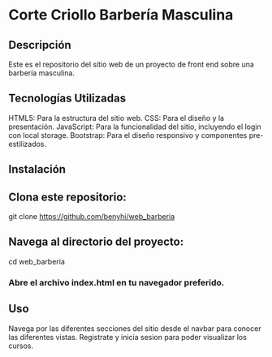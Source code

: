 # Corte Criollo Barbería Masculina
## Descripción
Este es el repositorio del sitio web de un proyecto de front end sobre una barbería masculina.

## Tecnologías Utilizadas

HTML5: Para la estructura del sitio web.
CSS: Para el diseño y la presentación.
JavaScript: Para la funcionalidad del sitio, incluyendo el login con local storage.
Bootstrap: Para el diseño responsivo y componentes pre-estilizados.

## Instalación

## Clona este repositorio:
git clone https://github.com/benyhi/web_barberia

## Navega al directorio del proyecto:
cd web_barberia

### Abre el archivo index.html en tu navegador preferido.

## Uso
Navega por las diferentes secciones del sitio desde el navbar para conocer las diferentes vistas.
Registrate y inicia sesion para poder visualizar los cursos.